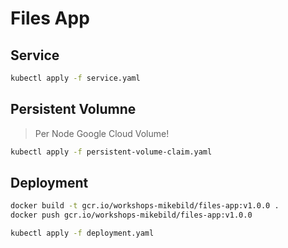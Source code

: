 # Files App

## Service

```bash
kubectl apply -f service.yaml
```

## Persistent Volumne

> Per Node Google Cloud Volume!

```bash
kubectl apply -f persistent-volume-claim.yaml
```

## Deployment

```bash
docker build -t gcr.io/workshops-mikebild/files-app:v1.0.0 .
docker push gcr.io/workshops-mikebild/files-app:v1.0.0
```

```bash
kubectl apply -f deployment.yaml
```
